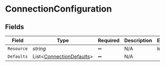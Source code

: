 # ConnectionConfiguration


## Fields

| Field                                                                     | Type                                                                      | Required                                                                  | Description                                                               | Example                                                                   |
| ------------------------------------------------------------------------- | ------------------------------------------------------------------------- | ------------------------------------------------------------------------- | ------------------------------------------------------------------------- | ------------------------------------------------------------------------- |
| `Resource`                                                                | *string*                                                                  | :heavy_minus_sign:                                                        | N/A                                                                       | leads                                                                     |
| `Defaults`                                                                | List<[ConnectionDefaults](../../Models/Components/ConnectionDefaults.md)> | :heavy_minus_sign:                                                        | N/A                                                                       |                                                                           |